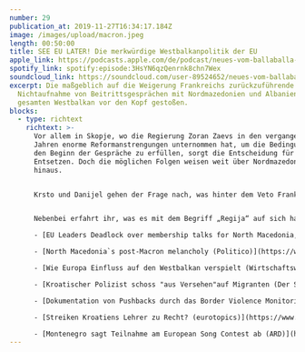 ```yaml
---
number: 29
publication_at: 2019-11-27T16:34:17.184Z
image: /images/upload/macron.jpeg
length: 00:50:00
title: SEE EU LATER! Die merkwürdige Westbalkanpolitik der EU
apple_link: https://podcasts.apple.com/de/podcast/neues-vom-ballaballa-balkan-episode-29-see-eu-later/id1170436903?i=1000458077326
spotify_link: spotify:episode:3HsYN6qzQenrnk8chn7Wex
soundcloud_link: https://soundcloud.com/user-89524652/neues-vom-ballaballa-balkan-episode-29-see-eu-later-die-merkwudige-westbalkanpolitik-der-eu
excerpt: Die maßgeblich auf die Weigerung Frankreichs zurückzuführende
  Nichtaufnahme von Beitrittsgesprächen mit Nordmazedonien und Albanien hat den
  gesamten Westbalkan vor den Kopf gestoßen.
blocks:
  - type: richtext
    richtext: >-
      Vor allem in Skopje, wo die Regierung Zoran Zaevs in den vergangenen
      Jahren enorme Reformanstrengungen unternommen hat, um die Bedingungen für
      den Beginn der Gespräche zu erfüllen, sorgt die Entscheidung für blankes
      Entsetzen. Doch die möglichen Folgen weisen weit über Nordmazedonien
      hinaus.


      Krsto und Danijel gehen der Frage nach, was hinter dem Veto Frankreichs stecken mag, welche geopolitischen Folgen diese Entscheidung zeitigen könnte und was das für die einzelnen Westbalkan-Staaten bedeutet.


      Nebenbei erfahrt ihr, was es mit dem Begriff „Regija“ auf sich hat, welche Absurditäten den kroatischen Präsidentschaftswahlkampf begleiten und warum Montenegro nächstes Jahr nicht am Eurovision Song Contest teilnimmt.

      - [EU Leaders Deadlock over membership talks for North Macedonia, Albania (Politico)](https://www.politico.eu/article/eu-leaders-deadlock-over-membership-talks-for-north-macedonia-albania/)

      - [North Macedonia`s post-Macron melancholy (Politico)](https://www.politico.eu/article/north-macedonia-eu-accession-post-emmanuel-macron-melancholy/)

      - [Wie Europa Einfluss auf den Westbalkan verspielt (Wirtschaftswoche) ](https://www.wiwo.de/politik/europa/eu-erweiterung-wie-europa-einfluss-auf-dem-west-balkan-verspielt/25115038.html)

      - [Kroatischer Polizist schoss "aus Versehen"auf Migranten (Der Standard)](https://www.derstandard.at/story/2000111391892/kroatischer-polizist-schoss-aus-versehen-auf-migranten)

      - [Dokumentation von Pushbacks durch das Border Violence Monitoring Network ](https://www.borderviolence.eu/)

      - [Streiken Kroatiens Lehrer zu Recht? (eurotopics)](https://www.eurotopics.net/de/230731/streiken-kroatiens-lehrer-zu-recht)

      - [Montenegro sagt Teilnahme am European Song Contest ab (ARD)](https://www.eurovision.de/news/ESC-2020-Montenegro-sagt-Teilnahme-ab,montenegro556.html)
---
```


